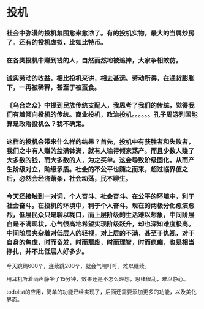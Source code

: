 # 投机

### 社会中弥漫的投机氛围愈来愈浓了。有的投机实物，最大的当属炒房了。还有的投机虚拟，比如比特币。

### 在各类投机中赚到钱的人，自然而然地被追捧，大家争相效仿。

### 诚实劳动的收益，相比投机来讲，相去甚远。劳动所得，在通货膨胀下，一再被稀释，甚至于被蚕食。

### 《乌合之众》中提到民族传统支配人，我思考了我们的传统，觉得我们有着倾向投机的传统。商业投机，政治投机。。。。。。孔子周游列国能算是政治投机么？我不确定。

### 这样的投机会带来什么样的结果？首先，投机中有获胜者和失败者，我们之中有人赚的盆满钵满，就有人输得倾家荡产。而且少数人赚了大多数的钱，而大多数的人，为之买单。这会导致阶级固化，从而产生阶级对立，阶级矛盾。社会的不公平也随之而来，超过临界值之后，必然会经济萧条，社会动荡，民不聊生。

### 今天还接触到一对词，个人奋斗、社会奋斗。在公平的环境中，利于社会奋斗。在投机的环境中，利于个人奋斗。现在的两极分化愈演愈烈，低层民众只是聊以糊口，而上层阶级的生活难以想象，中间阶层自是不满现状，心气很高地希望实现阶级跃升，却也深知难度极高。中间阶层夹杂着对低层人的轻视，对上层的不满，甚至于仇视，对于自身的焦虑，时而奋发，时而颓废，时而理智，时而疯癫，也是相当挣扎，并不比低层人好多少。

今天跳绳600个，连续跳200个，就会气喘吁吁，难以继续。

用耳机听着雨声静坐了15分钟，效果还是不怎么理想，思绪很乱，难以静心。

todolist的应用，简单的功能已经实现了，后面还需要添加更多的功能，以及美化界面。

